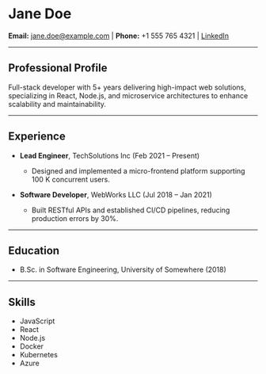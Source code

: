# Jane Doe

**Email:** jane.doe@example.com | **Phone:** +1 555 765 4321 | [LinkedIn](https://linkedin.com/in/janedoe)

---

## Professional Profile

Full-stack developer with 5+ years delivering high-impact web solutions, specializing in React, Node.js, and microservice architectures to enhance scalability and maintainability.

---

## Experience

- **Lead Engineer**, TechSolutions Inc (Feb 2021 – Present)  
  - Designed and implemented a micro-frontend platform supporting 100 K concurrent users.

- **Software Developer**, WebWorks LLC (Jul 2018 – Jan 2021)  
  - Built RESTful APIs and established CI/CD pipelines, reducing production errors by 30%.

---

## Education

- B.Sc. in Software Engineering, University of Somewhere (2018)

---

## Skills

- JavaScript  
- React  
- Node.js  
- Docker  
- Kubernetes  
- Azure
